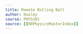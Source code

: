```yaml
---
title: Remote Rolling Ball
author: Huxley  
course: PHYS201
source: [[KBPhysicsMasterIndex]] 
---
```















